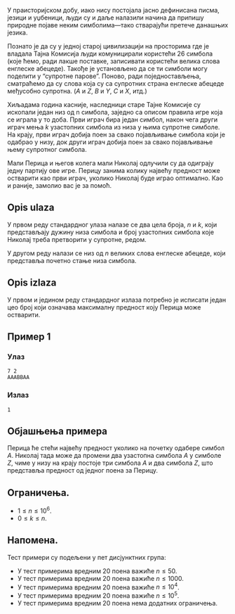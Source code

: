 ﻿
У праисториjском добу, иако нису постоjала jасно дефинисана писма, jезици и уџбеници, људи су и даље налазили начина да припишу природне поjаве неким симболима—тако ствараjући претече данашњих jезика. 

Познато jе да су у jедноj староj цивилизациjи на просторима где jе владала Таjна Комисиjа људи комуницирали користећи 26 симбола (коjе ћемо, ради лакше поставке, записивати користећи велика слова енглеске абецеде). Такође jе установљено да се ти симболи могу поделити у “супротне парове”. Поново, ради поjедностављења, сматраћемо да су слова коjа су са супротних страна енглеске абецеде међусобно супротна. ($A$ и $Z$, $B$ и $Y$, $C$ и $X$, итд.)

Хиљадама година касниjе, наследници старе Таjне Комисиjе су ископали jедан низ од n симбола, заjедно са описом правила игре коjа се играла у то доба. Први играч бира jедан симбол, након чега други играч мења $k$ узастопних симбола из низа у њима супротне симболе. На краjу, први играч добиjа поен за свако поjављивање симбола коjи jе одабрао у низу, док други играч добиjа
поен за свако поjављивање њему супротног симбола.

Мали Перица и његов колега мали Николаj одлучили су да одиграjу jедну партиjу ове игре. Перицу занима колику наjвећу предност може остварити као први играч, уколико Николаj буде играо оптимално. Као и раниjе, замолио вас jе за помоћ.

## Opis ulaza
У првом реду стандардног улаза налазе се два цела броjа, $n$ и $k$, коjи представљаjу дужину низа симбола и броj узастопних симбола коjе Николаj треба претворити у супротне, редом.

У другом реду налази се низ од $n$ великих слова енглеске абецеде, коjи представља почетно стање низа симбола.

## Opis izlaza
У првом и jедином реду стандардног излаза потребно jе исписати jедан цео броj коjи означава максималну предност коjу Перица може остварити.


## Пример 1
### Улаз
```
7 2
AAABBAA
```

### Излаз
```
1
```

## Објашњења примера
Перица ће стећи наjвећу предност уколико на почетку одабере симбол $A$. Николаj тада може да промени два узастопна симбола $A$ у симболе $Z$, чиме у низу на краjу постоjе три симбола $A$ и два симбола $Z$, што представља предност од jедног поена за Перицу.

## Ограничења.
* $1 ≤ n ≤ 10^6$.
*  $0 ≤ k ≤ n$.

## Напомена. 
Тест примери су подељени у пет дисjунктних група:
*  У тест примерима вредним 20 поена важиће $n ≤ 50$.
*  У тест примерима вредним 20 поена важиће $n ≤ 1000$.
*  У тест примерима вредним 20 поена важиће $n ≤ 10^4$.
*  У тест примерима вредним 20 поена важиће $n ≤ 10^5$.
*  У тест примерима вредним 20 поена нема додатних ограничења.
